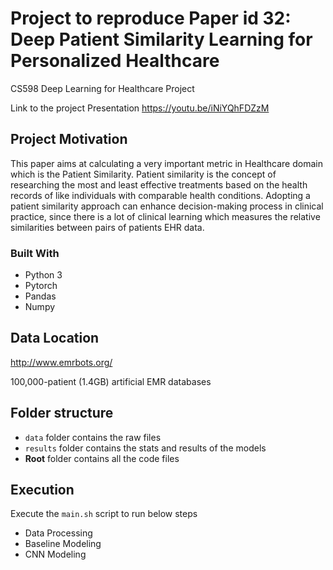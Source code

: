 # Project to reproduce Paper id 32: Deep Patient Similarity Learning for Personalized Healthcare

CS598 Deep Learning for Healthcare Project

Link to the project Presentation
https://youtu.be/iNiYQhFDZzM

## Project Motivation

This paper aims at calculating a very important metric in Healthcare domain which is the Patient Similarity. Patient similarity is the concept of researching the most and least effective treatments based on the health records of like individuals with comparable health conditions. Adopting a patient similarity approach can enhance decision-making process in clinical practice, since there is a lot of clinical learning which measures the relative similarities between pairs of patients EHR data. 

### Built With
  * Python 3
  * Pytorch
  * Pandas
  * Numpy

## Data Location

http://www.emrbots.org/

100,000-patient (1.4GB) artificial EMR databases

## Folder structure
* `data` folder contains the raw files
* `results` folder contains the stats and results of the models
* **Root** folder contains all the code files

## Execution
Execute the `main.sh` script to run below steps
* Data Processing
* Baseline Modeling
* CNN Modeling
